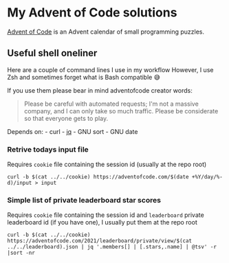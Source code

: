 # My Advent of Code solutions
[Advent of Code](https://adventofcode.com/) is an Advent calendar of small programming puzzles.

## Useful shell oneliner
Here are a couple of command lines I use in my workflow
However, I use Zsh and sometimes forget what is Bash compatible 😅

If you use them please bear in mind adventofcode creator words:
> Please be careful with automated requests; I'm not a massive company, and I can
> only take so much traffic.  Please be considerate so that everyone gets to play.

Depends on:
    - curl
    - [jq](https://stedolan.github.io/jq/)
    - GNU sort
    - GNU date

### Retrive todays input file
Requires `cookie` file containing the session id (usually at the repo root)

```
curl -b $(cat ../../cookie) https://adventofcode.com/$(date +%Y/day/%-d)/input > input
```

### Simple list of private leaderboard star scores
Requires `cookie` file containing the session id and `leaderboard` private leaderboard id (if you have one), I usually put them at the repo root

    curl -b $(cat ../../cookie) https://adventofcode.com/2021/leaderboard/private/view/$(cat ../../leaderboard).json | jq '.members[] | [.stars,.name] | @tsv' -r |sort -nr
